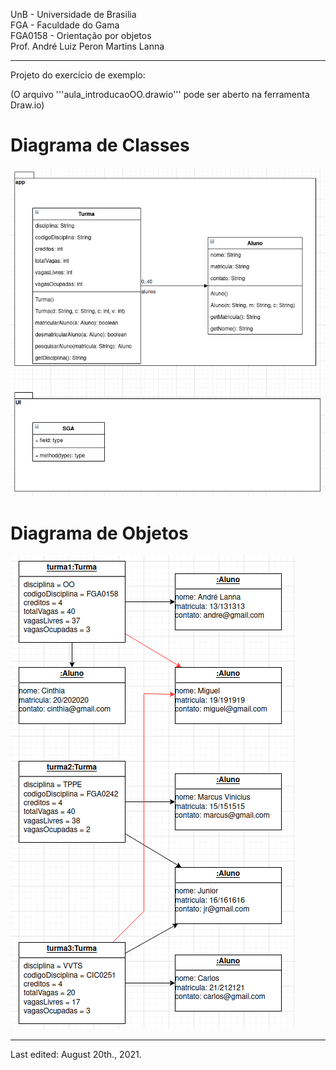 UnB - Universidade de Brasilia  
FGA - Faculdade do Gama  
FGA0158 - Orientação por objetos  
Prof. André Luiz Peron Martins Lanna  

----

Projeto do exercício de exemplo: 

(O arquivo '''aula_introducaoOO.drawio''' pode ser aberto na ferramenta Draw.io)

# Diagrama de Classes

![Diagrama de Classes][diagClasses]

# Diagrama de Objetos

![Diagrama de Objetos][diagObjetos]


----
Last edited: August 20th., 2021.

[diagClasses]: diagClasses.png
[diagObjetos]: diagObjetos.png
